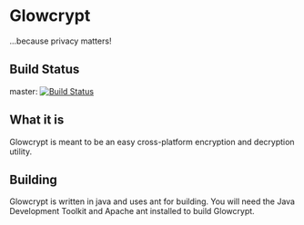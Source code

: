 Glowcrypt
=========
...because privacy matters!

Build Status
------------
master: [![Build Status](https://travis-ci.org/xnrand/glowcrypt.png?branch=master)](https://travis-ci.org/xnrand/glowcrypt)

What it is
----------
Glowcrypt is meant to be an easy cross-platform encryption and decryption utility.

Building
--------
Glowcrypt is written in java and uses ant for building. You will need the Java Development Toolkit and Apache ant installed to build Glowcrypt.
